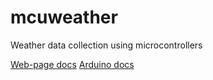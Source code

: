 # mcuweather
Weather data collection using microcontrollers


[Web-page docs](Web/docs.md)
[Arduino docs](Arduino/docs.md)

